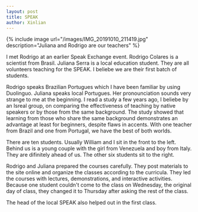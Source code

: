 ```yaml
---
layout: post
title: SPEAK
author: Xinlian
---
```


{% include image url="/images/IMG_20191010_211419.jpg" description="Juliana and Rodrigo are our teachers" %}

I met Rodrigo at an earlier Speak Exchange event.  Rodrigo Colares is a scientist from Brasil.  Juliana Serra is a local education student.  They are all volunteers teaching for the SPEAK.  I beliebe we are their first batch of students.

Rodrigo speaks Brazilian Portugues which I have been familiar by using Duolinguo.  Juliana speaks local Portugues.  Her pronounciation sounds very strange to me at the beginning.  I read a study a few years ago, I beliebe by an Isreal group, on comparing the effectiveness of teaching by native speakers or by those from the same background.  The study showed that learning from those who share the same background demonstrates an advantage at least for beginners, despite flaws in accents.  With one teacher from Brazil and one from Portugal, we have the best of both worlds.

There are ten students.  Usually William and I sit in the front to the left.  Behind us is a young couple with the girl from Venezuela and boy from Italy.  They are difinitely ahead of us.  The other six students sit to the right.

Rodrigo and Juliana prepared the courses carefully.  They post materials to the site online and organize the classes according to the curricula.  They led the courses with lectures, demonstrations, and interactive activities.  Because one student couldn't come to the class on Wednesday, the original day of class, they changed it to Thursday after asking the rest of the class.

The head of the local SPEAK also helped out in the first class.
